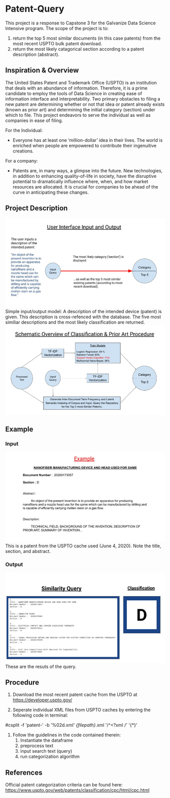 # Patent-Query
This project is a response to Capstone 3 for the Galvanize Data Science Intensive program. The scope of the project is to: 
1. return the top 5 most similar documents (in this case patents) from the most recent USPTO bulk patent download.
2. return the most likely catagorical section according to a patent description (abstract).

## Inspiration & Overview 
The United States Patent and Trademark Office (USPTO) is an institution that deals with an abundance of information. Therefore, it is a prime candidate to employ the tools of Data Science in creating ease of information interface and interpretability. Two primary obstacles to filing a new patent are determining whether or not that idea or patent already exists (known as prior art) and determining the initial category (section) under which to file. This project endeavors to serve the individual as well as companies in ease of filing. 

For the Individual:
- Everyone has at least one ‘million-dollar’ idea in their lives. The world is enriched when people are empowered to contribute their ingenuitive creations.  

For a company:
 - Patents are, in many ways, a glimpse into the future. New technologies, in addition to enhancing quality-of-life in society, have the disruptive potential to dramatically influence where, when, and how market resources are allocated. It is crucial for companies to be ahead of the curve in anticipating these changes. 

## Project Description

![](img/overview.jpg)
Simple input/output model: A description of the intended device (patent) is given. This description is cross-refenced with the database. The five most similiar descriptions and the most likely classification are returned. 
![](img/scheme.jpg)

## Example
### Input
![](img/example.jpg)
This is a patent from the USPTO cache used (June 4, 2020). Note the title, section, and abstract.
### Output
![](img/output.jpg)
These are the resuts of the query. 

 ## Procedure
 1. Download the most recent patent cache from the USPTO at https://developer.uspto.gov/
 
 1. Seperate individual XML files from USPTO caches by entering the following code in terminal:
 
 #csplit -f 'patent-' -b '%02d.xml' *{filepath}*.xml '/^<?xml /' '{*}'

1. Follow the guidelines in the code contained therein:
   1. Instantiate the dataframe
   1. preprocess text
   1. input search text (query)
   1. run categorization algorithm 

## References
Official patent categorization criteria can be found here: https://www.uspto.gov/web/patents/classification/cpc/html/cpc.html
